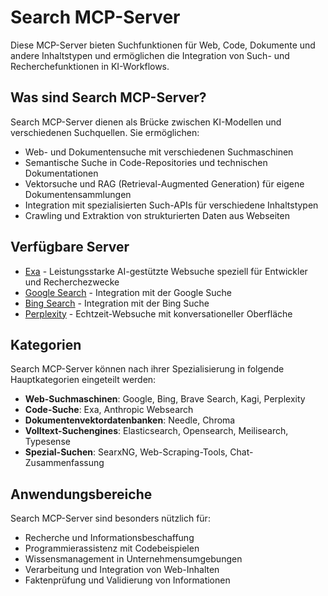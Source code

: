 # Search MCP-Server

Diese MCP-Server bieten Suchfunktionen für Web, Code, Dokumente und andere Inhaltstypen und ermöglichen die Integration von Such- und Recherchefunktionen in KI-Workflows.

## Was sind Search MCP-Server?

Search MCP-Server dienen als Brücke zwischen KI-Modellen und verschiedenen Suchquellen. Sie ermöglichen:

- Web- und Dokumentensuche mit verschiedenen Suchmaschinen
- Semantische Suche in Code-Repositories und technischen Dokumentationen
- Vektorsuche und RAG (Retrieval-Augmented Generation) für eigene Dokumentensammlungen
- Integration mit spezialisierten Such-APIs für verschiedene Inhaltstypen
- Crawling und Extraktion von strukturierten Daten aus Webseiten

## Verfügbare Server

- [Exa](./exa/index.md) - Leistungsstarke AI-gestützte Websuche speziell für Entwickler und Recherchezwecke
- [Google Search](./google-search/index.md) - Integration mit der Google Suche
- [Bing Search](./bing-search/index.md) - Integration mit der Bing Suche
- [Perplexity](./perplexity/index.md) - Echtzeit-Websuche mit konversationeller Oberfläche

## Kategorien

Search MCP-Server können nach ihrer Spezialisierung in folgende Hauptkategorien eingeteilt werden:

- **Web-Suchmaschinen**: Google, Bing, Brave Search, Kagi, Perplexity
- **Code-Suche**: Exa, Anthropic Websearch
- **Dokumentenvektordatenbanken**: Needle, Chroma
- **Volltext-Suchengines**: Elasticsearch, Opensearch, Meilisearch, Typesense
- **Spezial-Suchen**: SearxNG, Web-Scraping-Tools, Chat-Zusammenfassung

## Anwendungsbereiche

Search MCP-Server sind besonders nützlich für:

- Recherche und Informationsbeschaffung
- Programmierassistenz mit Codebeispielen
- Wissensmanagement in Unternehmensumgebungen
- Verarbeitung und Integration von Web-Inhalten
- Faktenprüfung und Validierung von Informationen 